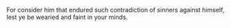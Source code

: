 For consider him that endured such contradiction of sinners against himself, lest ye be wearied and faint in your minds.
